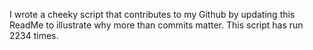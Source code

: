 I wrote a cheeky script that contributes to my Github by updating this ReadMe to illustrate why more than commits matter. This script has run 2234 times.